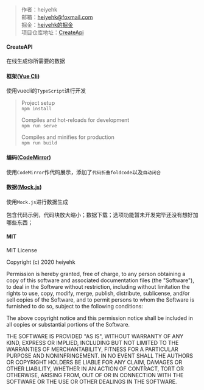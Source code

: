 
> 作者：heiyehk  
> 邮箱：heiyehk@foxmail.com  
> 掘金：[heiyehk的掘金](https://juejin.im/user/5c417f7ee51d45524c7cea18)  
> 项目仓库地址：[CreateApi](https://github.com/heiyehk/createapi)

#### CreateAPI
在线生成你所需要的数据

#### 框架([Vue Cli](https://cli.vuejs.org/zh/))
使用vuecli的`TypeScript`进行开发
> Project setup  
> `npm install`
>
> Compiles and hot-reloads for development  
> `npm run serve`
>
> Compiles and minifies for production  
> `npm run build`

#### 编码([CodeMirror](https://codemirror.net/))
使用`CodeMirror`作代码展示，添加了`代码折叠foldcode`以及`自动闭合`

#### 数据([Mock.js](http://mockjs.com/))
使用`Mock.js`进行数据生成

包含代码示例，代码块放大缩小；数据下载；选项功能暂未开发完毕还没有想好加哪些东西；

#### MIT

MIT License

Copyright (c) 2020 heiyehk

Permission is hereby granted, free of charge, to any person obtaining a copy
of this software and associated documentation files (the "Software"), to deal
in the Software without restriction, including without limitation the rights
to use, copy, modify, merge, publish, distribute, sublicense, and/or sell
copies of the Software, and to permit persons to whom the Software is
furnished to do so, subject to the following conditions:

The above copyright notice and this permission notice shall be included in all
copies or substantial portions of the Software.

THE SOFTWARE IS PROVIDED "AS IS", WITHOUT WARRANTY OF ANY KIND, EXPRESS OR
IMPLIED, INCLUDING BUT NOT LIMITED TO THE WARRANTIES OF MERCHANTABILITY,
FITNESS FOR A PARTICULAR PURPOSE AND NONINFRINGEMENT. IN NO EVENT SHALL THE
AUTHORS OR COPYRIGHT HOLDERS BE LIABLE FOR ANY CLAIM, DAMAGES OR OTHER
LIABILITY, WHETHER IN AN ACTION OF CONTRACT, TORT OR OTHERWISE, ARISING FROM,
OUT OF OR IN CONNECTION WITH THE SOFTWARE OR THE USE OR OTHER DEALINGS IN THE
SOFTWARE.
